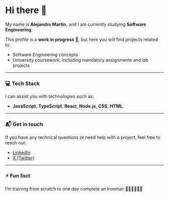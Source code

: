 # Hi there 👋

My name is **Alejandro Martin**, and I am currently studying **Software Engineering**.  

This profile is a **work in progress** 🚧, but here you will find projects related to:
- Software Engineering concepts  
- University coursework, including mandatory assignments and lab projects  

---

### 💻 Tech Stack  
I can assist you with technologies such as:  
- **JavaScript**, **TypeScript**, **React**, **Node.js**, **CSS**, **HTML**

---

### 📬 Get in touch  
If you have any technical questions or need help with a project, feel free to reach out:  
- [LinkedIn](https://www.linkedin.com/in/alejandromart%C3%ADnrivera/)  
- [X (Twitter)](https://x.com/AleMartinRivera)

---

### ⚡ Fun fact  
I’m training from scratch to one day complete an Ironman 🏊‍♂️🚴‍♂️🏃‍♂️
